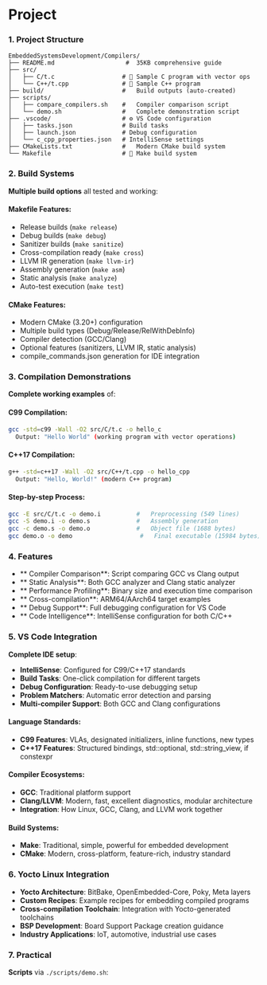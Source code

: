 # Project

### 1. **Project Structure**

```
EmbeddedSystemsDevelopment/Compilers/
├── README.md                    #  35KB comprehensive guide
├── src/
│   ├── C/t.c                   # 🔧 Sample C program with vector ops
│   └── C++/t.cpp               # 🔧 Sample C++ program
├── build/                      #   Build outputs (auto-created)
├── scripts/
│   ├── compare_compilers.sh    #   Compiler comparison script
│   └── demo.sh                 #   Complete demonstration script
├── .vscode/                    # ⚙️ VS Code configuration
│   ├── tasks.json              # Build tasks
│   ├── launch.json             # Debug configuration
│   └── c_cpp_properties.json   # IntelliSense settings
├── CMakeLists.txt              #   Modern CMake build system
└── Makefile                    # 🔨 Make build system
```

### 2. **Build Systems**
  **Multiple build options** all tested and working:

#### **Makefile Features**:
-   Release builds (`make release`)
-   Debug builds (`make debug`)
-   Sanitizer builds (`make sanitize`)
-   Cross-compilation ready (`make cross`)
-   LLVM IR generation (`make llvm-ir`)
-   Assembly generation (`make asm`)
-   Static analysis (`make analyze`)
-   Auto-test execution (`make test`)

#### **CMake Features**:
-   Modern CMake (3.20+) configuration
-   Multiple build types (Debug/Release/RelWithDebInfo)
-   Compiler detection (GCC/Clang)
-   Optional features (sanitizers, LLVM IR, static analysis)
-   compile_commands.json generation for IDE integration

### 3. **Compilation Demonstrations**
  **Complete working examples** of:

#### **C99 Compilation**:
```bash
gcc -std=c99 -Wall -O2 src/C/t.c -o hello_c
  Output: "Hello World" (working program with vector operations)
```

#### **C++17 Compilation**:
```bash
g++ -std=c++17 -Wall -O2 src/C++/t.cpp -o hello_cpp
  Output: "Hello, World!" (modern C++ program)
```

#### **Step-by-step Process**:
```bash
gcc -E src/C/t.c -o demo.i          #   Preprocessing (549 lines)
gcc -S demo.i -o demo.s             #   Assembly generation
gcc -c demo.s -o demo.o             #   Object file (1688 bytes)
gcc demo.o -o demo                   #   Final executable (15984 bytes)
```

### 4. **Features**

- **  Compiler Comparison**: Script comparing GCC vs Clang output
- **  Static Analysis**: Both GCC analyzer and Clang static analyzer
- **  Performance Profiling**: Binary size and execution time comparison
- **  Cross-compilation**: ARM64/AArch64 target examples
- **  Debug Support**: Full debugging configuration for VS Code
- **  Code Intelligence**: IntelliSense configuration for both C/C++

### 5. **VS Code Integration**
  **Complete IDE setup**:
- **IntelliSense**: Configured for C99/C++17 standards
- **Build Tasks**: One-click compilation for different targets
- **Debug Configuration**: Ready-to-use debugging setup
- **Problem Matchers**: Automatic error detection and parsing
- **Multi-compiler Support**: Both GCC and Clang configurations

#### **Language Standards**:
- **C99 Features**: VLAs, designated initializers, inline functions, new types
- **C++17 Features**: Structured bindings, std::optional, std::string_view, if constexpr

#### **Compiler Ecosystems**:
- **GCC**: Traditional platform support
- **Clang/LLVM**: Modern, fast, excellent diagnostics, modular architecture
- **Integration**: How Linux, GCC, Clang, and LLVM work together

#### **Build Systems**:
- **Make**: Traditional, simple, powerful for embedded development
- **CMake**: Modern, cross-platform, feature-rich, industry standard

### 6. **Yocto Linux Integration**
- **Yocto Architecture**: BitBake, OpenEmbedded-Core, Poky, Meta layers
- **Custom Recipes**: Example recipes for embedding compiled programs
- **Cross-compilation Toolchain**: Integration with Yocto-generated toolchains
- **BSP Development**: Board Support Package creation guidance
- **Industry Applications**: IoT, automotive, industrial use cases

### 7. **Practical**
  **Scripts** via `./scripts/demo.sh`:
